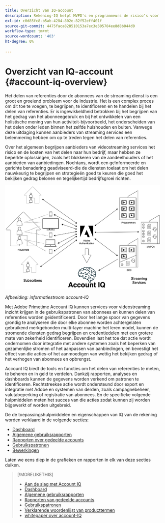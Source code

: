 ```yaml
---
title: Overzicht van IQ-account
description: Rekening-IQ helpt MVPD's en programmeurs de risico's voor hun opbrengst en bedrijfsverrichtingen te begrijpen, en de meest efficiënte acties te bepalen om de gevolgen van crediteurenfraude te verlichten.
exl-id: c0d85fc8-b5ab-4284-802e-82f52eff401f
source-git-commit: 4475faca828510153a7ec3e505704ee8d8b044d0
workflow-type: tm+mt
source-wordcount: '403'
ht-degree: 0%

---
```


# Overzicht van IQ-account {#account-iq-overview}

Het delen van referenties door de abonnees van de streaming dienst is een groot en groeiend probleem voor de industrie. Het is een complex proces om dit toe te voegen, te begrijpen, te identificeren en te handelen bij het delen van referenties. Er is ingewikkeldheid betrokken bij het begrijpen van het gedrag van het abonneegebruik en bij het ontwikkelen van een holistische mening van hun activiteit-bijvoorbeeld, het onderscheiden van het delen onder leden binnen het zelfde huishouden en buiten. Vanwege deze uitdaging kunnen aanbieders van streaming services een belemmering hebben om op te treden tegen het delen van referenties.


<div class "preview">
Over het algemeen begrijpen aanbieders van videostreaming services het risico en de kosten van het delen naar hun bedrijf, maar hebben ze beperkte oplossingen, zoals het blokkeren van de aandeelhouders of het aanbieden van aanbiedingen. Nochtans, wordt een geïnformeerde en gerichte benadering geadviseerd-die de diensten toelaat om het delen nauwkeurig te begrijpen en strategieën goed te keuren die goed het bekijken gedrag belonen en tegelijkertijd bedrijfsgroei richten. </span>

![IQ-stroomdiagram van account](assets/aiq-intro.png)

*Afbeelding: informatiestroom account-IQ*

Met Adobe Primetime Account IQ kunnen services voor videostreaming inzicht krijgen in de gebruikspatronen van abonnees en kunnen delen van referenties worden geïdentificeerd. Door het lange spoor van gegevens grondig te analyseren die door elke abonnee worden achtergelaten gebruikend merkgebonden multi-layer machine het leren model, kunnen de stromende diensten gedrag begrijpen en credentiedelen met een grotere mate van zekerheid identificeren. Bovendien laat het toe dat actie wordt ondernomen door integratie met andere systemen zoals het beperken van gezamenlijke stromen of het aanpassen van aanbiedingen, en bevestigt het effect van die acties-of het aanmoedigen van wettig het bekijken gedrag of het verhogen van abonnees en opbrengst.

Account IQ biedt de tools en functies om het delen van referenties te meten, te beheren en in geld te verdelen. Dankzij rapporten, analyses en dashboards kunnen de gegevens worden verkend om patronen te identificeren. Rechtstreekse actie wordt ondersteund door export en integratie met Adobe en systemen van derden, zoals campagnebeheer, valutabeperking of registratie van abonnees. En de specifieke volgende hulpmiddelen meten het succes van die acties zodat kunnen zij worden bijgewerkt of worden uitgebreid.

De de toepassingshulpmiddelen en eigenschappen van IQ van de rekening worden verklaard in de volgende secties:

* [Dashboard](/help/AccountIQ/dashboard.md)
* [Algemene gebruiksrapporten](/help/AccountIQ/general-usage-reports.md)
* [Rapporten over gedeelde accounts](/help/AccountIQ/shared-acc-reports.md)
* [Gebruikspatronen](/help/AccountIQ/usage-patterns.md)
* [Bewerkingen](/help/AccountIQ/operations.md)

Laten we eens diep in de grafieken en rapporten in elk van deze secties duiken.

>[!MORELIKETHIS]
>
>* [Aan de slag met Account IQ](/help/AccountIQ/get-started.md)
>* [Dashboard](/help/AccountIQ/dashboard.md)
>* [Algemene gebruiksrapporten](/help/AccountIQ/general-usage-reports.md)
>* [Rapporten van gedeelde accounts](/help/AccountIQ/shared-acc-reports.md)
>* [Gebruikspatronen](/help/AccountIQ/usage-patterns.md)
>* [Verklarende woordenlijst van producttermen](/help/AccountIQ/product-concepts.md)
>* [whitepaper over account-IQ](https://www.adobe.com/content/dam/dx/us/en/products/primetime/resources/primetime-account-iq-whitepaper.pdf)


<!-- Credential sharing is rampant and prevalent among subscribers in the video streaming industry. To add to it, understanding, identifying, and acting on password sharing is a complex process. There is complexity involved in understanding the subscriber usage behavior and developing a holistic view of viewer activity—for example, distinguishing sharing among members within the same household and outside. Due to this challenge, streaming service providers have inhibitions in acting against password sharing.

Generally, video streaming service providers consider password sharing as fatal for business and act strongly against it, by blocking the sharers. However, it is advised to follow a holistic approach that enables them to understand sharing accurately and adopt strategies to reward good viewing behavior and target business growth simultaneously.

![Account IQ flow diagram](assets/aiq-intro.png)

*Figure: Account IQ information flow*

Adobe Primetime Account IQ enables video streaming services understand the subscriber usage patterns and identify password sharing by analyzing usage behavior. Moreover, it validates the impact of applying actions to encourage legitimate viewing behavior while maximizing business ROI, eventually growing subscribers and revenue.

By deeply analyzing the long, winding trail of data left behind by each subscriber using Adobe's proprietary multi-layer machine learning model, customers can understand usage behavior and identify password sharing with a greater degree of certainty, use the insights to validate the impact of applying actions to encourage legitimate viewing behavior while maximizing business growth, eventually act on password sharing using validated tactics to improve viewer experience, growing subscribers and revenue (for e.g. converting sharers to paid subscribers, managing ad loads based on sharing behavior, rewarding good behavior with better viewer experience).

Account IQ is helps you understand usage patterns and identify password sharing by leveraging the Primetime Authentication  solution that processes a huge volume of TV Everywhere transactions. A proprietary multi-layer machine learning model trained by this real-world TVE data accurately characterizes usage patterns and helps video streaming services understand usage patterns and identify password sharing at an individual account level. Based on Adobe's customer experience management solutions, Account IQ enables video streaming services to effectively use their audience data to create actionable sharing profiles as well powers integrations with other Adobe Digital Experience and 3rd party solutions—for example, Adobe Primetime Concurrency Monitoring or Adobe Analytics—to enable understanding usage patterns, identify and act upon password sharing.


<!-- The widespread availability of video content and streaming services bring with it problem of account sharing; eventually leading to the loss of revenue by content providers. Account IQ helps TV Everywhere and VOD (video on demand) providers understand the risks to their revenue and business operations, and determine the most effective actions to take to mitigate the impacts of credential fraud. It helps these media companies (MVPDs, Programmers, and VOD providers) manage and uncover the instances of password sharing with a high level of confidence, enabling them deliver better business outcomes and provide better viewing experiences for subscribers.

To help media companies better understand the password sharing within their businesses, Primetime Account IQ determines **Password Sharing Risk Index** that rates every subscriber on their likelihood of sharing account credentials for subscription passwords, from very low to very high. Based on these calculations and the resulting indices, analytics are performed and visuals are generated for better understanding and interpretation of the account sharing behavior. Account IQ is a hosted web application, which you can access using your browser.

Account IQ assigns sharing scores to different subscriber accounts, so that the content providers (media companies, programmers, MVPDs, and VOD providers) can take informed decisions about subscriber accounts and check the illicit sharing.

Passwords are the main methods for viewers to authenticate, and there is a misconception that credential sharing is allowed. This idea makes illicit password sharing a common practice; necessitating the need for media companies to educate their viewers about permissible sharing and prevent illicit sharing.-->
